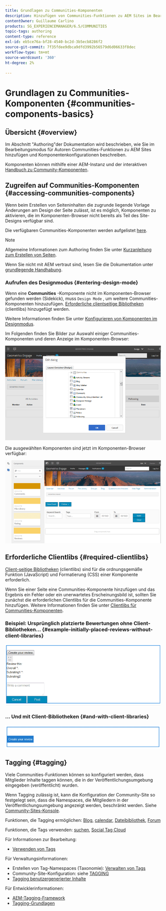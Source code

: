 ```yaml
---
title: Grundlagen zu Communities-Komponenten
description: Hinzufügen von Communities-Funktionen zu AEM Sites im Bearbeitungsmodus und Konfigurieren von Komponenten
contentOwner: Guillaume Carlino
products: SG_EXPERIENCEMANAGER/6.5/COMMUNITIES
topic-tags: authoring
content-type: reference
exl-id: eb5ce76a-bf28-4540-bc2d-3b5ecb8286f2
source-git-commit: 7f35fdee9dbca9dfd3992b56579d6d06633f8dec
workflow-type: tm+mt
source-wordcount: '360'
ht-degree: 2%

---
```


# Grundlagen zu Communities-Komponenten {#communities-components-basics}

## Übersicht {#overview}

Im Abschnitt &quot;Authoring&quot;der Dokumentation wird beschrieben, wie Sie im Bearbeitungsmodus für Autoren Communities-Funktionen zu AEM Sites hinzufügen und Komponentenkonfigurationen beschreiben.

Komponenten können mithilfe einer AEM-Instanz und der interaktiven [Handbuch zu Community-Komponenten](components-guide.md).

## Zugreifen auf Communities-Komponenten {#accessing-communities-components}

Wenn beim Erstellen von Seiteninhalten die zugrunde liegende Vorlage Änderungen am Design der Seite zulässt, ist es möglich, Komponenten zu aktivieren, die im Komponenten-Browser nicht bereits als Teil des Site-Designs verfügbar sind.

Die verfügbaren Communities-Komponenten werden aufgelistet [here](author-communities.md#available-communities-components).

>[!NOTE]
>
>Allgemeine Informationen zum Authoring finden Sie unter [Kurzanleitung zum Erstellen von Seiten](../../help/sites-authoring/qg-page-authoring.md).
>
>Wenn Sie nicht mit AEM vertraut sind, lesen Sie die Dokumentation unter [grundlegende Handhabung](../../help/sites-authoring/basic-handling.md).

### Aufrufen des Designmodus {#entering-design-mode}

Wenn eine **Communities** -Komponente nicht im Komponenten-Browser gefunden werden (Sidekick), muss `Design Mode` , um weitere Communities-Komponenten hinzuzufügen. [Erforderliche clientseitige Bibliotheken](#required-clientlibs) (clientlibs) hinzugefügt werden.

Weitere Informationen finden Sie unter [Konfigurieren von Komponenten im Designmodus](../../help/sites-authoring/default-components-designmode.md).

Im Folgenden finden Sie Bilder zur Auswahl einiger Communities-Komponenten und deren Anzeige im Komponenten-Browser:

![component-design](assets/component-design.png)

Die ausgewählten Komponenten sind jetzt im Komponenten-Browser verfügbar:

![component-design1](assets/component-design1.png)

## Erforderliche Clientlibs {#required-clientlibs}

[Client-seitige Bibliotheken](../../help/sites-developing/clientlibs.md) (clientlibs) sind für die ordnungsgemäße Funktion (JavaScript) und Formatierung (CSS) einer Komponente erforderlich.

Wenn Sie einer Seite eine Communities-Komponente hinzufügen und das Ergebnis ein Fehler oder ein unerwartetes Erscheinungsbild ist, sollten Sie zunächst die erforderlichen Clientlibs für die Communities-Komponente hinzufügen. Weitere Informationen finden Sie unter [Clientlibs für Communities-Komponenten](clientlibs.md).

### Beispiel: Ursprünglich platzierte Bewertungen ohne Client-Bibliotheken... {#example-initially-placed-reviews-without-client-libraries}

![clientlibs1](assets/clientlibs1.png)

### ... Und mit Client-Bibliotheken {#and-with-client-libraries}

![clientlibs2](assets/clientlibs2.png)

## Tagging {#tagging}

Viele Communities-Funktionen können so konfiguriert werden, dass Mitglieder Inhalte taggen können, die in der Veröffentlichungsumgebung eingegeben (veröffentlicht) wurden.

Wenn Tagging zulässig ist, kann die Konfiguration der Community-Site so festgelegt sein, dass die Namespaces, die Mitgliedern in der Veröffentlichungsumgebung angezeigt werden, beschränkt werden. Siehe [Community-Sites-Konsole](sites-console.md#tagging).

Funktionen, die Tagging ermöglichen: [Blog](blog-feature.md), [calendar](calendar.md), [Dateibibliothek](file-library.md), [Forum](forum.md)

Funktionen, die Tags verwenden: [suchen](search.md), [Social Tag Cloud](tagcloud.md)

Für Informationen zur Bearbeitung:

* [Verwenden von Tags](../../help/sites-authoring/tags.md)

Für Verwaltungsinformationen:

* Erstellen von Tag-Namespaces (Taxonomie): [Verwalten von Tags](../../help/sites-administering/tags.md)
* Community-Site-Konfiguration: siehe [TAGGING](sites-console.md#tagging)
* [Tagging benutzergenerierter Inhalte](../../help/sites-authoring/tags.md)

Für Entwicklerinformationen:

* [AEM-Tagging-Framework](../../help/sites-developing/framework.md)
* [Tagging-Grundlagen](tag.md)
